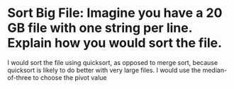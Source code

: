 


# Sort Big File: Imagine you have a 20 GB file with one string per line. Explain how you would sort the file.


I would sort the file using quicksort, as opposed to merge sort, because quicksort is likely to do better with
very large files. I would use the median-of-three to choose the pivot value
